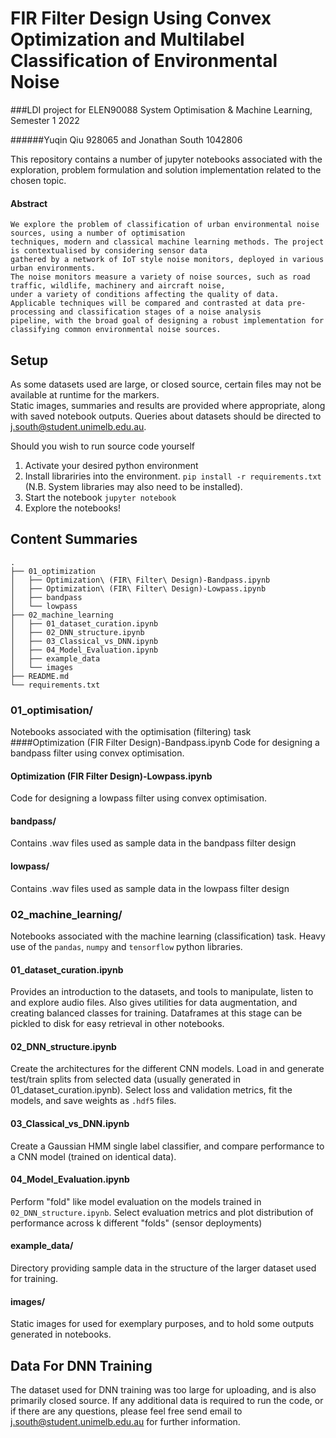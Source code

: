 # FIR Filter Design Using Convex Optimization and Multilabel Classification of Environmental Noise
###LDI project for ELEN90088 System Optimisation &amp; Machine Learning, Semester 1 2022

######Yuqin Qiu 928065 and Jonathan South 1042806

This repository contains a number of jupyter notebooks associated with the exploration, problem formulation and solution implementation related to 
the chosen topic.  

#### Abstract
    We explore the problem of classification of urban environmental noise sources, using a number of optimisation 
    techniques, modern and classical machine learning methods. The project is contextualised by considering sensor data 
    gathered by a network of IoT style noise monitors, deployed in various urban environments. 
    The noise monitors measure a variety of noise sources, such as road traffic, wildlife, machinery and aircraft noise, 
    under a variety of conditions affecting the quality of data. 
    Applicable techniques will be compared and contrasted at data pre-processing and classification stages of a noise analysis 
    pipeline, with the broad goal of designing a robust implementation for classifying common environmental noise sources.
    
## Setup
As some datasets used are large, or closed source, certain files may not be available at runtime for the markers.  
Static images, summaries and results are provided where appropriate, along with saved notebook outputs. 
Queries about datasets should be directed to <ins>j.south@student.unimelb.edu.au</ins>.

Should you wish to run source code yourself
1. Activate your desired python environment
2. Install librariries into the environment.  `pip install -r requirements.txt` (N.B. System libraries may also need to be installed).
3. Start the notebook `jupyter notebook`
4. Explore the notebooks!

## Content Summaries
```
.
├── 01_optimization
│   ├── Optimization\ (FIR\ Filter\ Design)-Bandpass.ipynb
│   ├── Optimization\ (FIR\ Filter\ Design)-Lowpass.ipynb
│   ├── bandpass
│   └── lowpass
├── 02_machine_learning
│   ├── 01_dataset_curation.ipynb
│   ├── 02_DNN_structure.ipynb
│   ├── 03_Classical_vs_DNN.ipynb
│   ├── 04_Model_Evaluation.ipynb
│   ├── example_data
│   └── images
├── README.md
└── requirements.txt
```

### 01_optimisation/
Notebooks associated with the optimisation (filtering) task
####Optimization (FIR Filter Design)-Bandpass.ipynb
Code for designing a bandpass filter using convex optimisation.
#### Optimization (FIR Filter Design)-Lowpass.ipynb
Code for designing a lowpass filter using convex optimisation.
#### bandpass/
Contains .wav files used as sample data in the bandpass filter design
#### lowpass/
Contains .wav files used as sample data in the lowpass filter design


### 02_machine_learning/
Notebooks associated with the machine learning (classification) task. Heavy use of the `pandas`, `numpy` and `tensorflow` python libraries.
#### 01_dataset_curation.ipynb
Provides an introduction to the datasets, and tools to manipulate, listen to and explore audio files.
Also gives utilities for data augmentation, and creating balanced classes for training.
Dataframes at this stage can be pickled to disk for easy retrieval in other notebooks.
#### 02_DNN_structure.ipynb
Create the architectures for the different CNN models. Load in and generate test/train splits from selected data (usually generated in 01_dataset_curation.ipynb).
Select loss and validation metrics, fit the models, and save weights as `.hdf5` files.
#### 03_Classical_vs_DNN.ipynb
Create a Gaussian HMM single label classifier, and compare performance to a CNN model (trained on identical data).
#### 04_Model_Evaluation.ipynb
Perform "fold" like model evaluation on the models trained in `02_DNN_structure.ipynb`. 
Select evaluation metrics and plot distribution of performance across k different "folds" (sensor deployments)
#### example_data/
Directory providing sample data in the structure of the larger dataset used for training.
#### images/
Static images for used for exemplary purposes, and to hold some outputs generated in notebooks.
## Data For DNN Training
The dataset used for DNN training was too large for uploading, and is also primarily closed source.
If any additional data is required to run the code, or if there are any questions, please feel free 
send email to <ins>j.south@student.unimelb.edu.au</ins> for further information.
